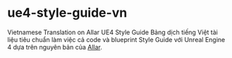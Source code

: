 # ue4-style-guide-vn
Vietnamese Translation on Allar UE4 Style Guide
Bảng dịch tiếng Việt tài liệu tiêu chuẩn làm việc cả code và blueprint Style Guide với Unreal Engine 4 dựa trên nguyên bản của [Allar](https://github.com/Allar/ue4-style-guide).

